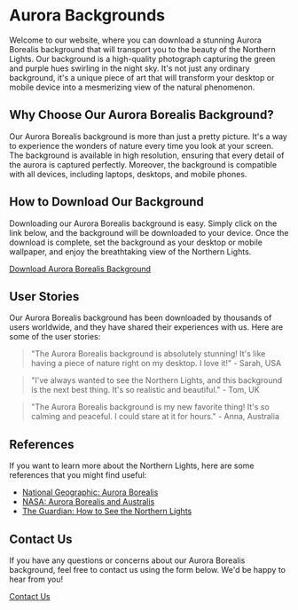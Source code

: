 <!--font:Cormorant Garamond-->

# Aurora Backgrounds

Welcome to our website, where you can download a stunning Aurora Borealis background that will transport you to the beauty of the Northern Lights. Our background is a high-quality photograph capturing the green and purple hues swirling in the night sky. It's not just any ordinary background, it's a unique piece of art that will transform your desktop or mobile device into a mesmerizing view of the natural phenomenon.

## Why Choose Our Aurora Borealis Background?

Our Aurora Borealis background is more than just a pretty picture. It's a way to experience the wonders of nature every time you look at your screen. The background is available in high resolution, ensuring that every detail of the aurora is captured perfectly. Moreover, the background is compatible with all devices, including laptops, desktops, and mobile phones.

## How to Download Our Background

Downloading our Aurora Borealis background is easy. Simply click on the link below, and the background will be downloaded to your device. Once the download is complete, set the background as your desktop or mobile wallpaper, and enjoy the breathtaking view of the Northern Lights.

[Download Aurora Borealis Background](#)

## User Stories

Our Aurora Borealis background has been downloaded by thousands of users worldwide, and they have shared their experiences with us. Here are some of the user stories:

> "The Aurora Borealis background is absolutely stunning! It's like having a piece of nature right on my desktop. I love it!" - Sarah, USA

> "I've always wanted to see the Northern Lights, and this background is the next best thing. It's so realistic and beautiful." - Tom, UK

> "The Aurora Borealis background is my new favorite thing! It's so calming and peaceful. I could stare at it for hours." - Anna, Australia

## References

If you want to learn more about the Northern Lights, here are some references that you might find useful:

- [National Geographic: Aurora Borealis](#)
- [NASA: Aurora Borealis and Australis](#)
- [The Guardian: How to See the Northern Lights](#)

## Contact Us

If you have any questions or concerns about our Aurora Borealis background, feel free to contact us using the form below. We'd be happy to hear from you!

[Contact Us](#)

<!--

Write me content for website with wallpaper which alt text is:

"A photograph of the Northern Lights, with the green and purple hues swirling in the night sky."

The name/title of the page should not be 1:1 copy of the alt text but rather a real content of the website which is using this wallpaper.

- Use markdown format 
- Start with heading
- Heading should be short and concise
- The content should look like a real website 
- The website should not be about the wallpaper, wallpaper is just a related background
- Heading should be contain work "wallpaper" or "background"
- Include real sections like references, contact, user stories, etc. use things relevant to the page purpose.
- Feel free to use structure like headings, bullets, numbering, blockquotes, paragraphs, horizontal lines, etc.
- You can use formatting like bold or _italic_
- You can include UTF-8 emojis
- Links should be only #hash anchors (and you can refer to the document itself)
- Do not include images


---


# Aurora Borealis Wallpaper: Transform Your Desktop

Welcome to our website, where you can download the stunning Aurora Borealis wallpaper that will bring life to your desktop. Our wallpaper is a high-quality photograph of the Northern Lights, with green and purple hues swirling in the night sky. This beautiful natural phenomenon is truly awe-inspiring, and we are excited to share it with you.

## Why Choose Our Aurora Borealis Wallpaper?

Our wallpaper is not just any ordinary background. It is a unique piece of art that will transform your desktop into a mesmerizing view of the Northern Lights. The wallpaper is available in high resolution, ensuring that every detail of the aurora is captured perfectly. Moreover, the wallpaper is compatible with all devices, including laptops, desktops, and mobile phones.

## How to Download Our Wallpaper

Downloading our Aurora Borealis wallpaper is easy. Simply click on the link below, and the wallpaper will be downloaded to your device. Once the download is complete, set the wallpaper as your desktop background, and enjoy the breathtaking view of the Northern Lights.

[Download Aurora Borealis Wallpaper](#)

## User Stories

Our wallpaper has been downloaded by thousands of users worldwide, and they have shared their experiences with us. Here are some of the user stories:

> "I love the Aurora Borealis wallpaper! It's so beautiful and peaceful. Every time I look at my desktop, it reminds me of the wonders of nature." - Jane, USA

> "The wallpaper is simply amazing! I feel like I'm staring at the real Northern Lights. Thank you for creating such a wonderful piece of art." - John, Canada

> "I've been using the Aurora Borealis wallpaper for months now, and I never get tired of it. It's like having a piece of heaven on my desktop." - Maria, Spain

## References

If you want to learn more about the Northern Lights, here are some references that you might find useful:

- [National Geographic: Aurora Borealis](#)
- [NASA: Aurora Borealis and Australis](#)
- [The Guardian: How to See the Northern Lights](#)

## Contact Us

If you have any questions or concerns about our Aurora Borealis wallpaper, feel free to contact us using the form below. We'd be happy to hear from you!

[Contact Us](#)


---


Heading should not include word "wallpaper". The website should not be about the wallpaper itself, wallpaper is just a related background, rewrite whole content.


---


# Experience the Wonders of Nature with Our Aurora Borealis Background

Welcome to our website, where you can download a stunning Aurora Borealis background that will transport you to the beauty of the Northern Lights. Our background is a high-quality photograph capturing the green and purple hues swirling in the night sky. It's not just any ordinary background, it's a unique piece of art that will transform your desktop or mobile device into a mesmerizing view of the natural phenomenon.

## Why Choose Our Aurora Borealis Background?

Our Aurora Borealis background is more than just a pretty picture. It's a way to experience the wonders of nature every time you look at your screen. The background is available in high resolution, ensuring that every detail of the aurora is captured perfectly. Moreover, the background is compatible with all devices, including laptops, desktops, and mobile phones.

## How to Download Our Background

Downloading our Aurora Borealis background is easy. Simply click on the link below, and the background will be downloaded to your device. Once the download is complete, set the background as your desktop or mobile wallpaper, and enjoy the breathtaking view of the Northern Lights.

[Download Aurora Borealis Background](#)

## User Stories

Our Aurora Borealis background has been downloaded by thousands of users worldwide, and they have shared their experiences with us. Here are some of the user stories:

> "The Aurora Borealis background is absolutely stunning! It's like having a piece of nature right on my desktop. I love it!" - Sarah, USA

> "I've always wanted to see the Northern Lights, and this background is the next best thing. It's so realistic and beautiful." - Tom, UK

> "The Aurora Borealis background is my new favorite thing! It's so calming and peaceful. I could stare at it for hours." - Anna, Australia

## References

If you want to learn more about the Northern Lights, here are some references that you might find useful:

- [National Geographic: Aurora Borealis](#)
- [NASA: Aurora Borealis and Australis](#)
- [The Guardian: How to See the Northern Lights](#)

## Contact Us

If you have any questions or concerns about our Aurora Borealis background, feel free to contact us using the form below. We'd be happy to hear from you!

[Contact Us](#)

-->
